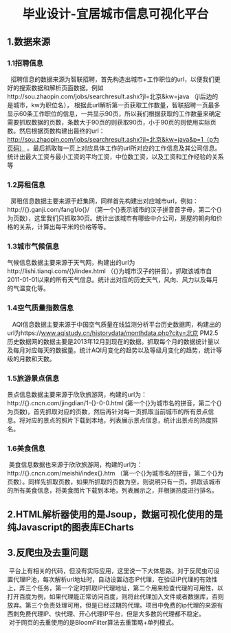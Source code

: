 # <center>毕业设计-宜居城市信息可视化平台</center>
## 1.数据来源
###  1.1招聘信息
   招聘信息的数据来源为智联招聘，首先构造出城市+工作职位的url，以便我们更好的搜索数据和解析页面数据。例如http://sou.zhaopin.com/jobs/searchresult.ashx?jl=北京&kw=java （jl后边的是城市，kw为职位名）， 根据此url解析第一页获取工作数量，智联招聘一页最多显示60条工作职位的信息，一共显示90页，所以我们根据获取的工作数量来确定需要抓取数据的页数，条数大于90页的则获取90页，小于90页的则使用实际页数。然后根据页数构建出最终的url：http://sou.zhaopin.com/jobs/searchresult.ashx?jl=北京&kw=java&p=1（p为页码） 。最后抓取每一页上对应具体工作的url所对应的工作信息及其公司信息。统计出最大工资与最小工资的平均工资，中位数工资，以及工资和工作经验的关系等
  
###  1.2房租信息
   房租信息数据主要来源于赶集网，同样首先构建出对应城市url，例如：http://{}.ganji.com/fang1/o{}/ （第一个{}表示城市的汉子拼音首字母，第二个{}为页数），这里我们只抓取30页。统计出该城市有哪些中介公司，房屋的朝向和价格的关系，计算出每平米的价格等等。
  
###  1.3城市气候信息
  气候信息数据主要来源于天气网，构建出的url为http://lishi.tianqi.com/{}/index.html （{}为城市汉子的拼音）。抓取该城市自2011-01-01以来的所有天气信息。统计出对应的历史天气，风向、风力以及每月的气温变化等。
  
###  1.4空气质量指数信息
    AQI信息数据主要来源于中国空气质量在线监测分析平台历史数据网，构建出的url为https://www.aqistudy.cn/historydata/monthdata.php?city=北京 
PM2.5历史数据网的数据主要是2013年12月到现在的数据。抓取每个月的数据统计量以及每月对应每天的数据量。统计AQI月变化的趋势以及等级月变化的趋势，统计等级的月数和天数。
   
###  1.5旅游景点信息
  景点信息数据主要来源于欣欣旅游网，构建的url为：http://{}.cncn.com/jingdian/1-{}-0-0.html
  (第一个{}为城市名的拼音，第二个{}为页数)，首先抓取对应的页数，然后再针对每一页抓取当前城市的所有景点信息。将对应的景点的照片下载到本地，列表展示景点信息，统计出景点的热度排名。
  
###  1.6美食信息
  美食信息数据也来源于欣欣旅游网，构建的url为：http://{}.cncn.com/meishi/index{}.htm （第一个{}为城市名的拼音，第二个{}为页数）。同样先抓取页数，如果所抓取的页数为空，则说明只有一页。抓取该城市的所有美食信息，将美食图片下载到本地，列表展示之，并根据热度进行排名。

## 2.HTML解析器使用的是Jsoup，数据可视化使用的是纯Javascript的图表库ECharts

## 3.反爬虫及去重问题
  平台上有相关的代码，但没有实际应用，这里说一下大体思路。对于反爬虫可设置代理IP池，每次解析url地址时，自动设置动态IP代理，在验证IP代理的有效性上，弄三个任务，第一个定时抓取IP代理地址，第二个用来检查代理的可用性，以打开百度为例，如果代理能正常访问百度，则将此代理加入文件或者数据库，否则放弃。第三个负责处理可用，但是已经过期的代理。项目中免费的ip代理的来源有西刺免费代理IP、快代理、开心代理IP平台，但是大多数的代理都不稳定。<br>
  对于网页的去重使用的是BloomFilter算法去重策略+单列模式。

